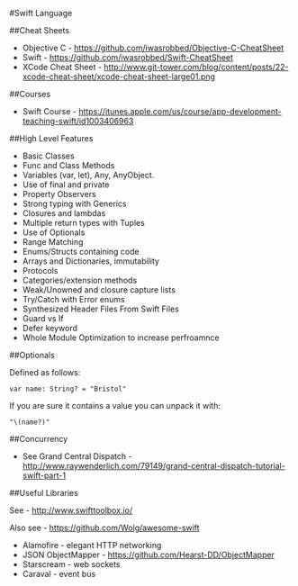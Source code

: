 
#Swift Language

##Cheat Sheets
* Objective C - https://github.com/iwasrobbed/Objective-C-CheatSheet
* Swift - https://github.com/iwasrobbed/Swift-CheatSheet
* XCode Cheat Sheet - http://www.git-tower.com/blog/content/posts/22-xcode-cheat-sheet/xcode-cheat-sheet-large01.png

##Courses
* Swift Course - https://itunes.apple.com/us/course/app-development-teaching-swift/id1003406963

##High Level Features
* Basic Classes
* Func and Class Methods
* Variables (var, let), Any, AnyObject.
* Use of final and private
* Property Observers
* Strong typing with Generics
* Closures and lambdas
* Multiple return types with Tuples
* Use of Optionals
* Range Matching
* Enums/Structs containing code
* Arrays and Dictionaries, immutability
* Protocols
* Categories/extension methods
* Weak/Unowned and closure capture lists
* Try/Catch with Error enums
* Synthesized Header Files From Swift Files
* Guard vs If
* Defer keyword
* Whole Module Optimization to increase perfroamnce

##Optionals

Defined as follows:

    var name: String? = "Bristol"
    
If you are sure it contains a value you can unpack it with:

    "\(name?)"
    
##Concurrency

* See Grand Central Dispatch - http://www.raywenderlich.com/79149/grand-central-dispatch-tutorial-swift-part-1

##Useful Libraries

See - http://www.swifttoolbox.io/

Also see - https://github.com/Wolg/awesome-swift

* Alamofire - elegant HTTP networking
* JSON ObjectMapper - https://github.com/Hearst-DD/ObjectMapper
* Starscream - web sockets
* Caraval - event bus
